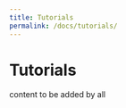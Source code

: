 ```yaml
---
title: Tutorials
permalink: /docs/tutorials/
---
```


# Tutorials

content to be added by all 